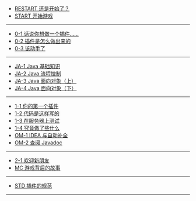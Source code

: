 - [RESTART 还是开始了？](README)
- [START 开始游戏](START)

- ---

- [0-1 话说你想做一个插件……](0-1)
- [0-2 插件是怎么做出来的](0-2)
- [0-3 该动手了](0-3)

- ---

- [JA-1 Java 基础知识](JA-1)
- [JA-2 Java 流程控制](JA-2)
- [JA-3 Java 面向对象（上）](JA-3)
- [JA-4 Java 面向对象（下）](JA-4)

- ---

- [1-1 你的第一个插件](1-1)
- [1-2 代码是这样写的](1-2)
- [1-3 在服务器上测试](1-3)
- [1-4 究竟做了些什么](1-4)
- [OM-1 IDEA 与自动补全](OM-1)
- [OM-2 查阅 Javadoc](OM-2)

- ---

- [2-1 欢迎新朋友](2-1)
- [MC 游戏背后的故事](MC)

- ---

- [STD 插件的规范](STD)

- ---
